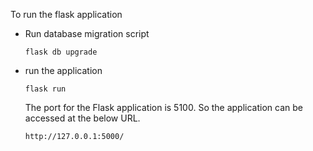 To run the flask application
- Run database migration script
  ```
  flask db upgrade
  ```
- run the application
  ```
  flask run
  ```
  The port for the Flask application is 5100. So the application can be accessed at the below URL.
  ```
  http://127.0.0.1:5000/
  ```
